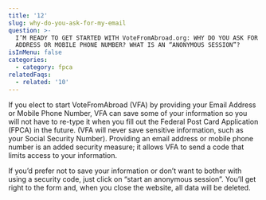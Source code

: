 ```yaml
---
title: '12'
slug: why-do-you-ask-for-my-email
question: >-
  I’M READY TO GET STARTED WITH VoteFromAbroad.org: WHY DO YOU ASK FOR MY EMAIL
  ADDRESS OR MOBILE PHONE NUMBER? WHAT IS AN “ANONYMOUS SESSION”?
isInMenu: false
categories:
  - category: fpca
relatedFaqs:
  - related: '10'
---
```

If you elect to start VoteFromAbroad (VFA) by providing your Email Address or Mobile Phone Number, VFA can save some of your information so you will not have to re-type it when you fill out the Federal Post Card Application (FPCA) in the future. (VFA will never save sensitive information, such as your Social Security Number). Providing an email address or mobile phone number is an added security measure; it allows VFA to send a code that limits access to your information. 



If you’d prefer not to save your information or don’t want to bother with using a security code, just click on “start an anonymous session”. You’ll get right to the form and, when you close the website, all data will be deleted.

